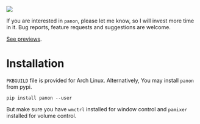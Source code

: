 ![](../../wiki/screenshot.png)

If you are interested in `panon`, please let me know, so I will invest more time in it. Bug reports, feature requests and suggestions are welcome.

[See previews](../../wiki/Previews).

Installation
===========
`PKBGUILD` file is provided for Arch Linux. Alternatively, You may install `panon` from pypi.
```
pip install panon --user
```
But make sure you have `wmctrl` installed for window control and `pamixer` installed for volume control.

